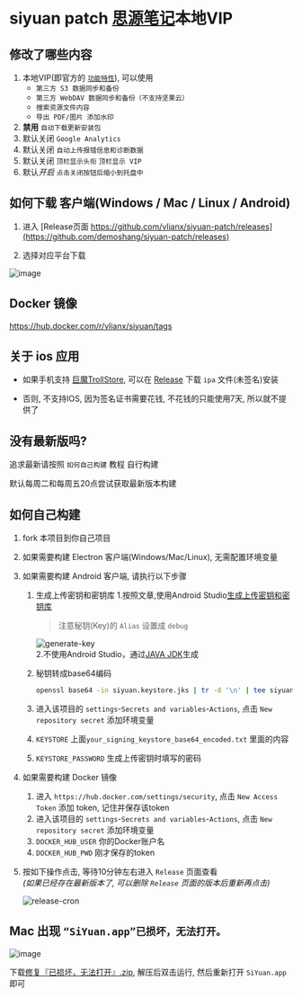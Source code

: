 # siyuan patch [思源笔记](https://github.com/siyuan-note/siyuan)本地VIP

## 修改了哪些内容

1. 本地VIP(即官方的 [`功能特性`](https://b3log.org/siyuan/pricing.html)), 可以使用
    - `第三方 S3 数据同步和备份`
    - `第三方 WebDAV 数据同步和备份（不支持坚果云）`
    - `搜索资源文件内容`
    - `导出 PDF/图片 添加水印`
2. **禁用** `自动下载更新安装包`
3. 默认关闭 `Google Analytics`
4. 默认关闭 `自动上传报错信息和诊断数据`
5. 默认关闭 `顶栏显示头衔` `顶栏显示 VIP`
6. 默认*开启* `点击关闭按钮后缩小到托盘中`

## 如何下载 客户端(Windows / Mac / Linux / Android)

1. 进入 [Release页面 https://github.com/vlianx/siyuan-patch/releases](https://github.com/demoshang/siyuan-patch/releases)

2. 选择对应平台下载  

![image](https://github.com/vlianx/siyuan-patch/assets/26966709/d81f9e8f-027c-4ae6-ba67-51bca5b62bd5)

## Docker 镜像

<https://hub.docker.com/r/vlianx/siyuan/tags>

## 关于 ios 应用

- 如果手机支持 [巨魔TrollStore](https://github.com/opa334/TrollStore), 可以在 [Release](https://github.com/vlianx/siyuan-patch/releases) 下载 `ipa` 文件(未签名)安装

- 否则, 不支持IOS, 因为签名证书需要花钱, 不花钱的只能使用7天, 所以就不提供了

## 没有最新版吗?

追求最新请按照 `如何自己构建` 教程 自行构建  
  
默认每周二和每周五20点尝试获取最新版本构建

## 如何自己构建

1. fork 本项目到你自己项目
2. 如果需要构建 Electron 客户端(Windows/Mac/Linux), 无需配置环境变量
3. 如果需要构建 Android 客户端, 请执行以下步骤
	1. 生成上传密钥和密钥库
		1.按照文章,使用Android Studio[生成上传密钥和密钥库](https://developer.android.com/studio/publish/app-signing?hl=zh-cn#generate-key)
		> 注意秘钥(Key)的 `Alias` 设置成 `debug`  

		![generate-key](https://user-images.githubusercontent.com/26966709/275674510-3fe33b8f-5aa0-4eb0-bbb6-bfdd22c1fab2.png)  
		2.不使用Android Studio，通过[JAVA JDK](https://github.com/vlianx/siyuan-patch/blob/main/javaJDK.md)生成

	2. 秘钥转成base64编码

		```bash
		openssl base64 -in siyuan.keystore.jks | tr -d '\n' | tee siyuan_keystore_base64_encoded.txt
		```

	3. 进入该项目的 `settings`-`Secrets and variables`-`Actions`, 点击 `New repository secret` 添加环境变量
	4. `KEYSTORE` 上面`your_signing_keystore_base64_encoded.txt` 里面的内容
	5. `KEYSTORE_PASSWORD` 生成上传密钥时填写的密码

4. 如果需要构建 Docker 镜像
    1. 进入 `https://hub.docker.com/settings/security`, 点击 `New Access Token` 添加 token, 记住并保存该token
    2. 进入该项目的 `settings`-`Secrets and variables`-`Actions`, 点击 `New repository secret` 添加环境变量
    3. `DOCKER_HUB_USER` 你的Docker账户名
    4. `DOCKER_HUB_PWD` 刚才保存的token

5. 按如下操作点击, 等待10分钟左右进入 `Release` 页面查看  
*(如果已经存在最新版本了, 可以删除 `Release` 页面的版本后重新再点击)*  

    ![release-cron](https://github.com/vlianx/siyuan-patch/assets/26966709/d139ff11-b4a8-46ff-a532-394fddf27c54)

## Mac 出现 `“SiYuan.app”已损坏，无法打开。`  

![image](https://github.com/demoshang/siyuan-patch/assets/26966709/b876218f-8184-4b2b-877f-a7a3fa92f2d3)

下载[修复『已损坏，无法打开』.zip](https://github.com/demoshang/siyuan-patch/files/14783846/default.zip), 解压后双击运行, 然后重新打开 `SiYuan.app` 即可

